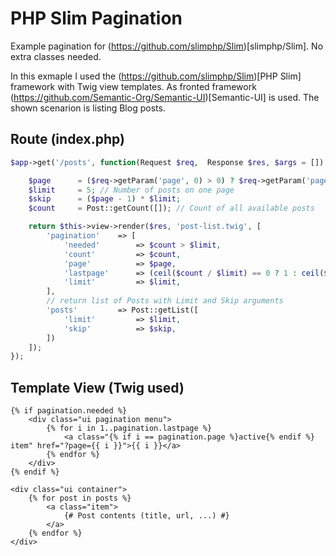 # PHP Slim Pagination
Example pagination for (https://github.com/slimphp/Slim)[slimphp/Slim]. No extra classes needed.

In this exmaple I used the (https://github.com/slimphp/Slim)[PHP Slim] framework with Twig view templates. As fronted framework (https://github.com/Semantic-Org/Semantic-UI)[Semantic-UI] is used.
The shown scenarion is listing Blog posts.

## Route (index.php)
```php
$app->get('/posts', function(Request $req,  Response $res, $args = []) use ($cache) {

    $page      = ($req->getParam('page', 0) > 0) ? $req->getParam('page') : 1;
    $limit     = 5; // Number of posts on one page
    $skip      = ($page - 1) * $limit;
    $count     = Post::getCount([]); // Count of all available posts

    return $this->view->render($res, 'post-list.twig', [
        'pagination'    => [
            'needed'        => $count > $limit,
            'count'         => $count,
            'page'          => $page,
            'lastpage'      => (ceil($count / $limit) == 0 ? 1 : ceil($count / $limit)),
            'limit'         => $limit,
        ],
        // return list of Posts with Limit and Skip arguments
        'posts'         => Post::getList([
            'limit'         => $limit,
            'skip'          => $skip,
        ])
    ]);
});
```

## Template View (Twig used)
```twig
{% if pagination.needed %}
    <div class="ui pagination menu">
        {% for i in 1..pagination.lastpage %}
            <a class="{% if i == pagination.page %}active{% endif %} item" href="?page={{ i }}">{{ i }}</a>
        {% endfor %}
    </div>
{% endif %}

<div class="ui container">
    {% for post in posts %}
        <a class="item">
        	{# Post contents (title, url, ...) #}
        </a>
    {% endfor %}
</div>
```
